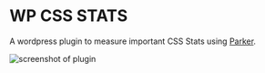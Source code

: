 # WP CSS STATS

A wordpress plugin to measure important CSS Stats using [Parker](https://github.com/katiefenn/parker).

![screenshot of plugin](https://raw.githubusercontent.com/wking-io/wp_css_stats/development/css-stats.png "Plugin Preview")

